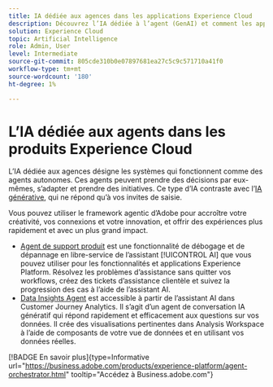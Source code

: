 ```yaml
---
title: IA dédiée aux agences dans les applications Experience Cloud
description: Découvrez l’IA dédiée à l’agent (GenAI) et comment les applications Experience Cloud utilisent le framework agentic d’Adobe.
solution: Experience Cloud
topic: Artificial Intelligence
role: Admin, User
level: Intermediate
source-git-commit: 805cde310b0e07897681ea27c5c9c571710a41f0
workflow-type: tm+mt
source-wordcount: '180'
ht-degree: 1%

---
```


# L’IA dédiée aux agents dans les produits Experience Cloud

L’IA dédiée aux agences désigne les systèmes qui fonctionnent comme des agents autonomes. Ces agents peuvent prendre des décisions par eux-mêmes, s’adapter et prendre des initiatives. Ce type d’IA contraste avec l’[IA générative](generative-ai.md), qui ne répond qu’à vos invites de saisie.

Vous pouvez utiliser le framework agentic d’Adobe pour accroître votre créativité, vos connexions et votre innovation, et offrir des expériences plus rapidement et avec un plus grand impact.

* [Agent de support produit](https://experienceleague.adobe.com/fr/docs/experience-platform/ai-assistant/new-features/customer-support) est une fonctionnalité de débogage et de dépannage en libre-service de l’assistant [!UICONTROL AI] que vous pouvez utiliser pour les fonctionnalités et applications Experience Platform. Résolvez les problèmes d’assistance sans quitter vos workflows, créez des tickets d’assistance clientèle et suivez la progression des cas à l’aide de l’assistant AI.
* [Data Insights Agent](https://experienceleague.adobe.com/fr/docs/analytics-platform/using/cja-overview/cja-b2c-overview/data-analysis-ai) est accessible à partir de l’assistant AI dans Customer Journey Analytics. Il s’agit d’un agent de conversation IA génératif qui répond rapidement et efficacement aux questions sur vos données. Il crée des visualisations pertinentes dans Analysis Workspace à l’aide de composants de votre vue de données et en utilisant vos données réelles.

[!BADGE En savoir plus]{type=Informative url="https://business.adobe.com/products/experience-platform/agent-orchestrator.html" tooltip="Accédez à Business.adobe.com"}

